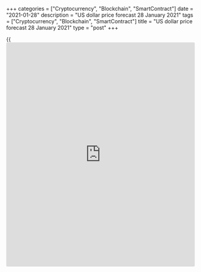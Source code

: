 +++
categories = ["Cryptocurrency", "Blockchain", "SmartContract"]
date = "2021-01-28"
description = "US dollar price forecast 28 January 2021"
tags = ["Cryptocurrency", "Blockchain", "SmartContract"]
title = "US dollar price forecast 28 January 2021"
type = "post"
+++

{{<iframe id="large-banner" src="https://www.bounty.group/#slide=5.0" width="100%" height="600" scrolling="no" style="border: 0px solid rgb(216, 221, 230); border-radius: 3px;">}}

2021-01-28

2021-01-28

Forex in February: fighting for vaccine flares up. Forecast for GBPUSD,
EURGBP, AUDUSD, NZDUSD, EURAUD, EURNZD...Dmitri Demidenko

$1.9 trillion fiscal stimulus, vaccinations, and US-China relations.
These are three main topics that financial markets will be following in
February. How will they affect [GBPUSD][1], [EURGBP][2], [AUDUSD][3],
[NZDUSD][4], [EURAUD][5], [EURNZD][6], [USDSEK][7]? Let's discuss the
market outlook and make up a trading plan.

## Monthly G10 currencies fundamental forecast

At the end of December, the international currency market was in a state
of euphoria. Global risk appetite was growing by leaps and bounds, and
the US dollar was falling. It would seem that nothing foreshadowed a
storm. All the more surprising were the statistical analysis signals
with a fundamental bias: ladies and gentlemen, do not ignore the facts -
greenback in January usually at its best! And the seasonal factor won
back! All four [announced strategies][8], including selling [EURUSD][9]
and [AUDNZD][10], and buying [USDCHF][11] and [USDSEK][7], have been
profitable. The more interesting it will be to observe the research in
the field of statistics in February.

The main favorites at the end of winter are the Australian and New
Zealand dollars. From 1975 to 2020, the Aussie closed in the green zone
26 times out of 46, and the Kiwi - 25 times out of 46. At the same time,
for the last three years, both currencies have invariably been in the
red in February. I associate it with the factors of the trade war
between the USA and China and a pandemic. The British pound and the
Norwegian krone are prominent outsiders in Forex in the middle of the
first quarter. Attention is drawn to the fact that all European monetary
units felt neither good nor bad.

### Rise-fall periods

 _Source: BoE, LiteForex calculations._

An analysis of the medians and averages suggests that buying the
Australian dollar and the Swedish krona at the end of winter is
associated with increased risks. Despite the leadership in the first
indicator, the Aussie is among the main losers in the second. This
speaks in favor of a severe [AUDUSD][3] pullback in the event of an
escalation of the conflict between the US and China

### Averages and medians

 _Source: BoE, LiteForex calculations._

Slow vaccination in Sweden can also deliver troubles for the [USDSEK][7]
bears. Statistics indicate that in bad times for itself, the krona
sagged by an average of 3% per month, which is the worst result among
all G10 currencies.

### Price dynamics during rise-fall periods

 _Source: BoE, LiteForex calculations._

In my opinion, the main topics of February will be the passage of the
$1.9 trillion fiscal incentive from Joe Biden through Congress, the
speed of the vaccination campaign, and the new US president's attitude
towards Beijing. Europe's vaccine problems in January are likely to
persist for several weeks. The EU is asking AstraZeneca to take some of
the doses from Britain and transfer them to mainland Europe. A new
conflict is brewing between Brussels and London. It could turn into
trouble for the [GBPUSD][1] bulls in the first half of February and for
the [EURGBP][2] bears at the end of the month.

If Joe Biden slightly softens the United States' position about China
(he has already canceled Donald Trump's decree banning American
investments in shares of Chinese companies related to the military
sector), then at the end of winter, the [EURAUD][5] and [EURNZD][6]
sales and [AUDUSD][3] and [NZDUSD][4] purchases will look pretty
attractive.

Traders can work out the Swedish krona's seasonal weakness by forming
long [USDSEK][7] positions. In this case, the reason for buying will be
the development of the corrective movement in US stock indices and the
associated deterioration of the global risk appetite.







## Price chart of GBPUSD in real time mode

The content of this article reflects the author’s opinion and does not
necessarily reflect the official position of LiteForex. The material
published on this page is provided for informational purposes only and
should not be considered as the provision of investment advice for the
purposes of Directive 2004/39/EC.

Rate this article:

{{value}}

( {{count}} {{title}} )

   1. my.liteforex.com/trading/chart?symbol=GBPUSD&returnUrl=true
   2. my.liteforex.com/trading/chart?symbol=EURGBP&returnUrl=true
   3. my.liteforex.com/trading/chart?symbol=AUDUSD&returnUrl=true
   4. my.liteforex.com/trading/chart?symbol=NZDUSD&returnUrl=true
   5. my.liteforex.com/trading/chart?symbol=EURAUD&returnUrl=true
   6. my.liteforex.com/trading/chart?symbol=EURNZD&returnUrl=true
   7. my.liteforex.com/trading/chart?symbol=USDSEK&returnUrl=true
   8. www.liteforex.com/blog/analysts-opinions/forex-in-january-is-dollar-back-in-the-game/
   9. my.liteforex.com/trading/chart?symbol=EURUSD&returnUrl=true
   10. my.liteforex.com/trading/chart?symbol=AUDNZD&returnUrl=true
   11. my.liteforex.com/trading/chart?symbol=USDCHF&returnUrl=true